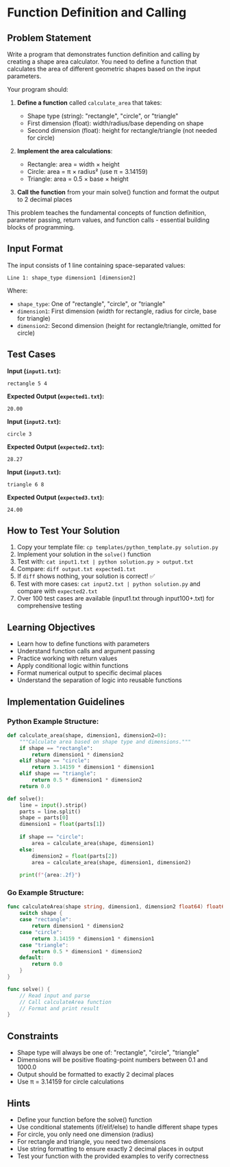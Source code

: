 # Function Definition and Calling

## Problem Statement

Write a program that demonstrates function definition and calling by creating a shape area calculator. You need to define a function that calculates the area of different geometric shapes based on the input parameters.

Your program should:

1. **Define a function** called `calculate_area` that takes:
   - Shape type (string): "rectangle", "circle", or "triangle"
   - First dimension (float): width/radius/base depending on shape
   - Second dimension (float): height for rectangle/triangle (not needed for circle)

2. **Implement the area calculations**:
   - Rectangle: area = width × height
   - Circle: area = π × radius² (use π = 3.14159)
   - Triangle: area = 0.5 × base × height

3. **Call the function** from your main solve() function and format the output to 2 decimal places

This problem teaches the fundamental concepts of function definition, parameter passing, return values, and function calls - essential building blocks of programming.

## Input Format

The input consists of 1 line containing space-separated values:

```
Line 1: shape_type dimension1 [dimension2]
```

Where:
- `shape_type`: One of "rectangle", "circle", or "triangle"
- `dimension1`: First dimension (width for rectangle, radius for circle, base for triangle)
- `dimension2`: Second dimension (height for rectangle/triangle, omitted for circle)

## Test Cases
**Input (`input1.txt`):**
```
rectangle 5 4
```

**Expected Output (`expected1.txt`):**
```
20.00
```

**Input (`input2.txt`):**
```
circle 3
```

**Expected Output (`expected2.txt`):**
```
28.27
```

**Input (`input3.txt`):**
```
triangle 6 8
```

**Expected Output (`expected3.txt`):**
```
24.00
```

## How to Test Your Solution
1. Copy your template file: `cp templates/python_template.py solution.py`
2. Implement your solution in the `solve()` function
3. Test with: `cat input1.txt | python solution.py > output.txt`
4. Compare: `diff output.txt expected1.txt`
5. If `diff` shows nothing, your solution is correct! ✅
6. Test with more cases: `cat input2.txt | python solution.py` and compare with `expected2.txt`
7. Over 100 test cases are available (input1.txt through input100+.txt) for comprehensive testing

## Learning Objectives
- Learn how to define functions with parameters
- Understand function calls and argument passing
- Practice working with return values
- Apply conditional logic within functions
- Format numerical output to specific decimal places
- Understand the separation of logic into reusable functions

## Implementation Guidelines

### Python Example Structure:
```python
def calculate_area(shape, dimension1, dimension2=0):
    """Calculate area based on shape type and dimensions."""
    if shape == "rectangle":
        return dimension1 * dimension2
    elif shape == "circle":
        return 3.14159 * dimension1 * dimension1
    elif shape == "triangle":
        return 0.5 * dimension1 * dimension2
    return 0.0

def solve():
    line = input().strip()
    parts = line.split()
    shape = parts[0]
    dimension1 = float(parts[1])
    
    if shape == "circle":
        area = calculate_area(shape, dimension1)
    else:
        dimension2 = float(parts[2])
        area = calculate_area(shape, dimension1, dimension2)
    
    print(f"{area:.2f}")
```

### Go Example Structure:
```go
func calculateArea(shape string, dimension1, dimension2 float64) float64 {
    switch shape {
    case "rectangle":
        return dimension1 * dimension2
    case "circle":
        return 3.14159 * dimension1 * dimension1
    case "triangle":
        return 0.5 * dimension1 * dimension2
    default:
        return 0.0
    }
}

func solve() {
    // Read input and parse
    // Call calculateArea function
    // Format and print result
}
```

## Constraints
- Shape type will always be one of: "rectangle", "circle", "triangle"
- Dimensions will be positive floating-point numbers between 0.1 and 1000.0
- Output should be formatted to exactly 2 decimal places
- Use π = 3.14159 for circle calculations

## Hints
- Define your function before the solve() function
- Use conditional statements (if/elif/else) to handle different shape types
- For circle, you only need one dimension (radius)
- For rectangle and triangle, you need two dimensions
- Use string formatting to ensure exactly 2 decimal places in output
- Test your function with the provided examples to verify correctness
